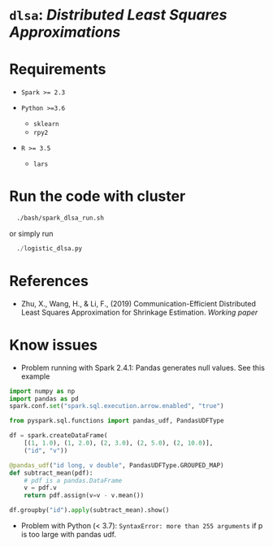 # `dlsa`: _Distributed Least Squares Approximations_

# Requirements

- `Spark >= 2.3`
- `Python >=3.6`
  - `sklearn`
  - `rpy2`

- `R >= 3.5`
  - `lars`

# Run the code with cluster
```sh
  ./bash/spark_dlsa_run.sh
 ```
 or simply run

 ```py
   ./logistic_dlsa.py
 ```

# References

- Zhu, X., Wang, H., & Li, F., (2019) Communication-Efficient Distributed Least Squares Approximation for Shrinkage Estimation. _Working paper_


# Know issues

- Problem running with Spark 2.4.1: Pandas generates null values. See this example

``` py
import numpy as np
import pandas as pd
spark.conf.set("spark.sql.execution.arrow.enabled", "true")

from pyspark.sql.functions import pandas_udf, PandasUDFType

df = spark.createDataFrame(
    [(1, 1.0), (1, 2.0), (2, 3.0), (2, 5.0), (2, 10.0)],
    ("id", "v"))

@pandas_udf("id long, v double", PandasUDFType.GROUPED_MAP)
def subtract_mean(pdf):
    # pdf is a pandas.DataFrame
    v = pdf.v
    return pdf.assign(v=v - v.mean())

df.groupby("id").apply(subtract_mean).show()
```

- Problem with Python (< 3.7): `SyntaxError: more than 255 arguments` if p is too large
  with pandas udf.
